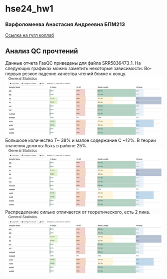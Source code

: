 # hse24_hw1
### Варфоломеева Анастасия Андреевна БПМ213

[Ссылка на гугл коллаб]([https://colab.research.google.com/drive/1adEVel6P7qKHvHKsaQzHZFRMijNlUubr?usp=sharing](https://colab.research.google.com/drive/1zgT2NSYKPUHdJjcnC9Jsn9XZNC2OfDeD?usp=sharing))

## Анализ QC прочтений
Данные отчета FasQC приведены для файла SRR5836473_1. На следующих графиках можно заметить некоторые зависимости:
Во-первых резкое падение качества чтений ближе к концу.
![Image alt](https://github.com/switerElly/hse23_hw1/blob/main/imges/Screenshot%20from%202023-10-08%2017-41-38.png)
Большоое количество T~ 38% и малое содержание C ~12%. В теории значения должны быть в районе 25%.
![Image alt](https://github.com/switerElly/hse23_hw1/blob/main/imges/Screenshot%20from%202023-10-08%2017-41-38.png)
Распределение сильно отличается от теоретического, есть 2 пика.
![Image alt](https://github.com/switerElly/hse23_hw1/blob/main/imges/Screenshot%20from%202023-10-08%2017-41-38.png)
